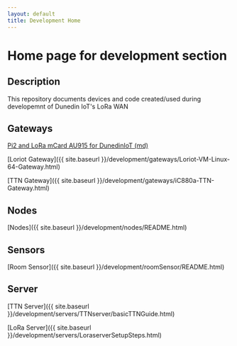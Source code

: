 ```yaml
---
layout: default
title: Development Home
---
```



# Home page for development section


## Description
This repository documents devices and code created/used during developemnt of Dunedin IoT's LoRa WAN


## Gateways

<a href="../development/gateways/README.md">Pi2 and LoRa mCard AU915 for DunedinIoT (md)</a>



[Loriot Gateway]({{ site.baseurl }}/development/gateways/Loriot-VM-Linux-64-Gateway.html)

[TTN Gateway]({{ site.baseurl }}/development/gateways/iC880a-TTN-Gateway.html)


## Nodes
[Nodes]({{ site.baseurl }}/development/nodes/README.html)

## Sensors
[Room Sensor]({{ site.baseurl }}/development/roomSensor/README.html)

## Server
[TTN Server]({{ site.baseurl }}/development/servers/TTNserver/basicTTNGuide.html)

[LoRa Server]({{ site.baseurl }}/development/servers/LoraserverSetupSteps.html)


<script language="javascript">
var x = document.links.length;
for (i = 0; i < x; i++) {
  var thisHREF = document.links[i].href;
  if (thisHREF.indexOf(window.location.hostname) > -1) thisHREF = thisHREF.replace(".md","/").replace("/index/","/");
  document.links[i].setAttribute('href', thisHREF);
}
</script>

